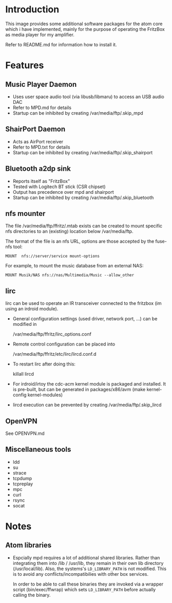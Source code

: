 Introduction 
============
This image provides some additional software packages for the atom core
which i have implemented, mainly for the purpose of operating the
FritzBox as media player for my amplifier.

Refer to README.md for information how to install it.

Features
========

Music Player Daemon
-------------------
- Uses user space audio tool (via libusb/libmaru) to access an USB audio DAC
- Refer to MPD.md for details
- Startup can be inhibited by creating /var/media/ftp/.skip_mpd

ShairPort Daemon
----------------
- Acts as AirPort receiver
- Refer to MPD.txt for details
- Startup can be inhibited by creating /var/media/ftp/.skip_shairport

Bluetooth a2dp sink
-------------------
- Reports itself as "FritzBox"
- Tested with Logitech BT stick (CSR chipset)
- Output has precedence over mpd and shairport
- Startup can be inhibited by creating /var/media/ftp/.skip_bluetooth

nfs mounter
-----------
The file /var/media/ftp/ffritz/.mtab exists can be created to mount specific
nfs directories to an (existing) location below /var/media/ftp.

The format of the file is an nfs URL, options are those accepted by the
fuse-nfs tool:

    MOUNT  nfs://server/service mount-options

For example, to mount the music database from an external NAS:

    MOUNT Musik/NAS nfs://nas/Multimedia/Music --allow_other

lirc
----
lirc can be used to operate an IR transceiver connected to the fritzbox
(im using an irdroid module).

- General configuration settings (used driver, network port, ...) can be
  modified in

    /var/media/ftp/ffritz/lirc_options.conf

- Remote control configuration can be placed into

    /var/media/ftp/ffritz/etc/lirc/lircd.conf.d

- To restart lirc after doing this:

	killall lircd

- For irdroid/irtoy the cdc-acm kernel module is packaged and installed.
  It is pre-built, but can be generated in packages/x86/avm
  (make kernel-config kernel-modules)

- lircd execution can be prevented by creating /var/media/ftp/.skip_lircd

OpenVPN
-------

See OPENVPN.md

Miscellaneous tools
-------------------
- ldd
- su
- strace
- tcpdump
- tcpreplay
- mpc
- curl
- rsync
- socat

Notes
=====

Atom libraries
--------------

- Espcially mpd requires a lot of additional shared libraries. Rather than
    integrating them into /lib / /usr/lib, they remain in their own lib
    directory (/usr/local/lib).
    Also, the systems's `LD_LIBRARY_PATH` is not modified. This is to avoid any
    conflicts/incompatibilies with other box services.

    In order to be able to call these binaries they are invoked via a wrapper
    script (bin/exec/ffwrap) which sets `LD_LIBRARY_PATH` before actually
    calling the binary.
